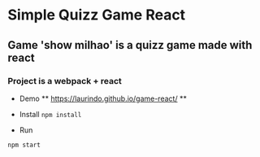 # Simple Quizz Game React

## Game 'show milhao' is a quizz game made with react

### Project is a webpack + react

* Demo
** https://laurindo.github.io/game-react/ **

* Install
``
npm install
``

* Run

``
npm start
``

